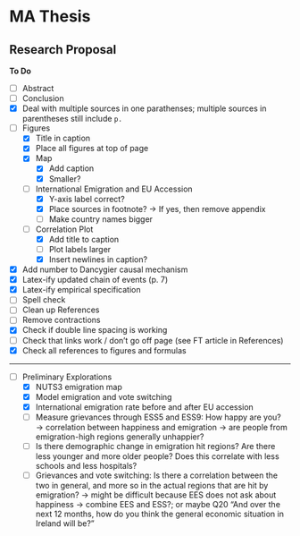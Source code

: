 # MA Thesis

## Research Proposal

**To Do**
- [ ] Abstract
- [ ] Conclusion
- [x] Deal with multiple sources in one parathenses; multiple sources in parentheses still include `p. `
- [ ] Figures
	- [x] Title in caption
	- [x] Place all figures at top of page
	- [x] Map
		- [x] Add caption
		- [x] Smaller?
	- [ ] International Emigration and EU Accession
		- [x] Y-axis label correct?
		- [x] Place sources in footnote? → If yes, then remove appendix
		- [ ] Make country names bigger
	- [ ] Correlation Plot
		- [x] Add title to caption
		- [ ] Plot labels larger
		- [x] Insert newlines in caption?
- [x] Add number to Dancygier causal mechanism
- [x] Latex-ify updated chain of events (p. 7)
- [x] Latex-ify empirical specification
- [ ] Spell check
- [ ] Clean up References
- [ ] Remove contractions
- [x] Check if double line spacing is working
- [ ] Check that links work / don’t go off page (see FT article in References)
- [x] Check all references to figures and formulas
---
- [ ] Preliminary Explorations
	- [x] NUTS3 emigration map
	- [x] Model emigration and vote switching
	- [x] International emigration rate before and after EU accession
	- [ ] Measure grievances through ESS5 and ESS9: How happy are you? → correlation between happiness and emigration → are people from emigration-high regions generally unhappier?
	- [ ] Is there demographic change in emigration hit regions? Are there less younger and more older people? Does this correlate with less schools and less hospitals?
	- [ ] Grievances and vote switching: Is there a correlation between the two in general, and more so in the actual regions that are hit by emigration? → might be difficult because EES does not ask about happiness → combine EES and ESS?; or maybe Q20 “And over the next 12 months, how do you think the general economic situation in Ireland will be?”
